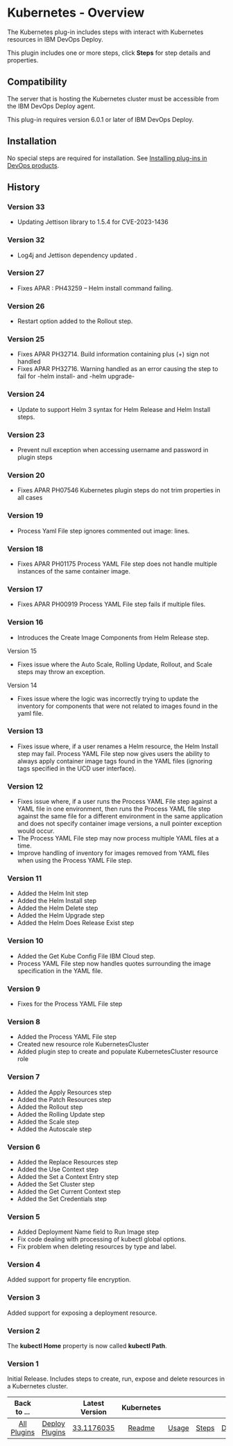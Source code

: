 
# Kubernetes - Overview

The Kubernetes plug-in includes steps with interact with Kubernetes resources in IBM DevOps Deploy.

This plugin includes one or more steps, click **Steps** for step details and properties.

## Compatibility

The server that is hosting the Kubernetes cluster must be accessible from the IBM DevOps Deploy agent.

This plug-in requires version 6.0.1 or later of IBM DevOps Deploy.

## Installation

No special steps are required for installation. See [Installing plug-ins in DevOps products](https://community.ibm.com/community/user/wasdevops/blogs/laurel-dickson-bull1/2022/06/13/install-plugins "Installing plug-ins in DevOps products").

## History
### Version 33

* Updating Jettison library to 1.5.4 for CVE-2023-1436

### Version 32

* Log4j and Jettison dependency updated .

### Version 27

* Fixes APAR : PH43259 – Helm install command failing.

### Version 26

* Restart option added to the Rollout step.

### Version 25

* Fixes APAR PH32714. Build information containing plus (+) sign not handled
* Fixes APAR PH32716. Warning handled as an error causing the step to fail for -helm install- and -helm upgrade-

### Version 24

* Update to support Helm 3 syntax for Helm Release and Helm Install steps.

### Version 23

* Prevent null exception when accessing username and password in plugin steps

### Version 20

* Fixes APAR PH07546 Kubernetes plugin steps do not trim properties in all cases

### Version 19

* Process Yaml File step ignores commented out image: lines.

### Version 18

* Fixes APAR PH01175 Process YAML File step does not handle multiple instances of the same container image.

### Version 17

* Fixes APAR PH00919 Process YAML File step fails if multiple files.

### Version 16

* Introduces the Create Image Components from Helm Release step.

Version 15
* Fixes issue where the Auto Scale, Rolling Update, Rollout, and Scale steps may throw an exception.

Version 14
* Fixes issue where the logic was incorrectly trying to update the inventory for components that were not related to images found in the yaml file.

### Version 13

* Fixes issue where, if a user renames a Helm resource, the Helm Install step may fail. Process YAML File step now gives users the ability to always apply container image tags found in the YAML files (ignoring tags specified in the UCD user interface).

### Version 12

* Fixes issue where, if a user runs the Process YAML File step against a YAML file in one environment, then runs the Process YAML file step against the same file for a different environment in the same application and does not specify container image versions, a null pointer exception would occur.
* The Process YAML File step may now process multiple YAML files at a time.
* Improve handling of inventory for images removed from YAML files when using the Process YAML File step.

### Version 11

* Added the Helm Init step
* Added the Helm Install step
* Added the Helm Delete step
* Added the Helm Upgrade step
* Added the Helm Does Release Exist step

### Version 10

* Added the Get Kube Config File IBM Cloud step.
* Process YAML File step now handles quotes surrounding the image specification in the YAML file.

### Version 9

* Fixes for the Process YAML File step

### Version 8

* Added the Process YAML File step
* Created new resource role KubernetesCluster
* Added plugin step to create and populate KubernetesCluster resource role

### Version 7

* Added the Apply Resources step
* Added the Patch Resources step
* Added the Rollout step
* Added the Rolling Update step
* Added the Scale step
* Added the Autoscale step

### Version 6

* Added the Replace Resources step
* Added the Use Context step
* Added the Set a Context Entry step
* Added the Set Cluster step
* Added the Get Current Context step
* Added the Set Credentials step

### Version 5

* Added Deployment Name field to Run Image step
* Fix code dealing with processing of kubectl global options.
* Fix problem when deleting resources by type and label.

### Version 4

Added support for property file encryption.

### Version 3

Added support for exposing a deployment resource.

### Version 2

The **kubectl Home** property is now called **kubectl Path**.

### Version 1

Initial Release. Includes steps to create, run, expose and delete resources in a Kubernetes cluster.


|Back to ...||Latest Version|Kubernetes ||||
| :---: | :---: | :---: | :---: | :---: | :---: | :---: |
|[All Plugins](../../index.md)|[Deploy Plugins](../README.md)|[33.1176035](https://raw.githubusercontent.com/UrbanCode/IBM-UCD-PLUGINS/main/files/kubernetes/ucd-kubernetes-33.1176035.zip)|[Readme](README.md)|[Usage](usage.md)|[Steps](steps.md)|[Downloads](downloads.md)|

